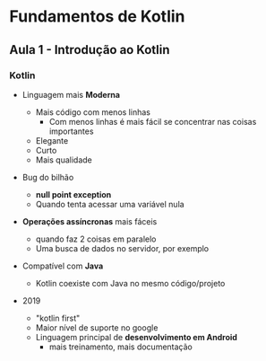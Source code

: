 # Fundamentos de Kotlin

## Aula 1 - Introdução ao Kotlin

### Kotlin

- Linguagem mais **Moderna**
    - Mais código com menos linhas
        - Com menos linhas é mais fácil se concentrar nas coisas importantes
    - Elegante
    - Curto
    - Mais qualidade

- Bug do bilhão
    - **null point exception**
    - Quando tenta acessar uma variável nula

- **Operações assíncronas** mais fáceis
    - quando faz 2 coisas em paralelo
    - Uma busca de dados no servidor, por exemplo

- Compatível com **Java**
    - Kotlin coexiste com Java no mesmo código/projeto

- 2019
    - "kotlin first" 
    - Maior nível de suporte no google
    - Linguagem principal de **desenvolvimento em Android**
        - mais treinamento, mais documentação


